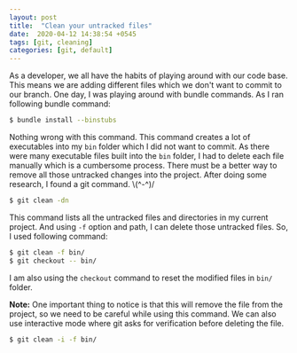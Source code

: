 ```yaml
---
layout: post
title:  "Clean your untracked files"
date:  2020-04-12 14:38:54 +0545
tags: [git, cleaning]
categories: [git, default]
---
```


As a developer, we all have the habits of playing around with our code base. This means we are adding different files which we don't want to commit to our branch. One day, I was playing around with bundle commands. As I ran following bundle command:

```bash
$ bundle install --binstubs
```

Nothing wrong with this command. This command creates a lot of executables into my `bin` folder which I did not want to commit. As there were many executable files built into the `bin` folder, I had to delete each file manually which is a cumbersome process. There must be a better way to remove all those untracked changes into the project. After doing some research, I found a git command. \\(^-^)/

```bash
$ git clean -dn
```

This command lists all the untracked files and directories in my current project. And using `-f` option and path, I can delete those untracked files. So, I used following command:

```bash
$ git clean -f bin/
$ git checkout -- bin/
```

I am also using the `checkout` command to reset the modified files in `bin/` folder.

**Note:** One important thing to notice is that this will remove the file from the project, so we need to be careful while using this command. We can also use interactive mode where git asks for verification before deleting the file.

```bash
$ git clean -i -f bin/
```
